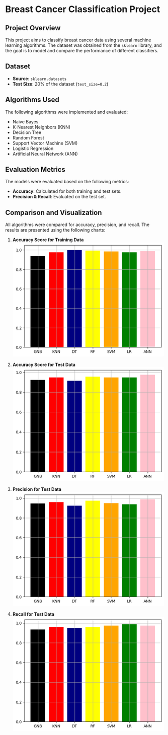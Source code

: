# Breast Cancer Classification Project

## Project Overview
This project aims to classify breast cancer data using several machine learning algorithms. The dataset was obtained from the `sklearn` library, and the goal is to model and compare the performance of different classifiers.

## Dataset
- **Source**: `sklearn.datasets`
- **Test Size**: 20% of the dataset (`test_size=0.2`)

## Algorithms Used
The following algorithms were implemented and evaluated:
- Naive Bayes
- K-Nearest Neighbors (KNN)
- Decision Tree
- Random Forest
- Support Vector Machine (SVM)
- Logistic Regression
- Artificial Neural Network (ANN)

## Evaluation Metrics
The models were evaluated based on the following metrics:
- **Accuracy**: Calculated for both training and test sets.
- **Precision & Recall**: Evaluated on the test set.

## Comparison and Visualization
All algorithms were compared for accuracy, precision, and recall. The results are presented using the following charts:

1. **Accuracy Score for Training Data**
   ![Train Accuracy Comparison](images/acc_train.png)

2. **Accuracy Score for Test Data**
   ![Test Accuracy Comparison](images/acc_test.png)

3. **Precision for Test Data**
   ![Precision Comparison](images/p_test.png)

4. **Recall for Test Data**
   ![Recall Comparison](images/r_test.png)


